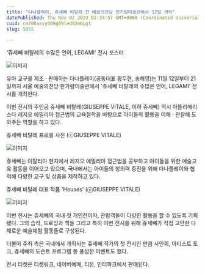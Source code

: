 ```yaml
---
title: "다나플레이, 쥬세뻬 비탈레 전 예술의전당 한가람미술관에서 12일 개막"
datePublished: Thu Nov 02 2023 01:34:57 GMT+0000 (Coordinated Universal Time)
cuid: cm706axyy000g09led92m6pgt
slug: 5855

---
```



'쥬세뻬 비탈레의 수많은 언어, LEGAMI' 전시 포스터

![이미지](https://cdn.hashnode.com/res/hashnode/image/upload/v1739259668602/8b09ce26-41d9-4fbb-962c-81de3a38e7e6.jpeg)

유아 교구를 제조 · 판매하는 다나플레이(공동대표 황두현, 송해영)는 11월 12일부터 21일까지 서울 예술의전당 한가람미술관에서 '쥬세뻬 비탈레의 수많은 언어, LEGAMI' 전시를 개최한다.

이번 전시의 주인공 쥬세뻬 비탈레(GIUSEPPE VITALE, 이하 쥬세뻬) 역시 아뜰리에리스타 레지오 에밀리아 접근법의 교육철학을 바탕으로 아이들의 활동을 이해 · 관찰해 도와주는 역할을 하고 있다.

쥬세뻬 비탈레 프로필 사진 (ⓒGIUSEPPE VITALE)

![이미지](https://cdn.hashnode.com/res/hashnode/image/upload/v1739259670661/c2dfcbaf-7104-4aff-a159-b0b0873c837e.jpeg)

쥬세뻬는 이탈리아 현지에서 레지오 에밀리아 접근법을 공부하고 아이들을 위한 예술교육 활동을 이어오고 있으며, 국내에서는 아이들의 창의력 증진을 위해 다나플레이와 협력해 다양한 교구 및 상품을 제작하고 있다.

쥬세뻬 비탈레 대표 작품 'Houses' (ⓒGIUSEPPE VITALE)

![이미지](https://cdn.hashnode.com/res/hashnode/image/upload/v1739259672982/f227386d-e3f6-4826-85b4-ee15852c3f72.jpeg)

이번 전시는 쥬세뻬의 국내 첫 개인전이자, 관람객들이 다양한 활동을 할 수 있도록 기획됐다. 그의 습작, 드로잉과 책들 그리고 특히 이번 전시를 위해 쥬세뻬가 직접 고안한 다채로운 예술체험 활동들로 구성된다.

더불어 주최 측은 국내에서 개최되는 쥬세뻬 작가의 첫 전시인 만큼 사인회, 아티스트 토크, 쥬세뻬의 도슨트 프로그램 등 풍성한 이벤트도 했다.

전시 티켓은 티켓링크, 네이버예매, 티몬, 인터파크에서 판매된다.